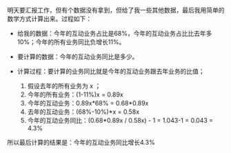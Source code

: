 
明天要汇报工作，但有个数据没有拿到，但给了我一些其他数据，最后我用简单的数学方式计算出来。过程如下：

- 给我的数据：今年的互动业务占比是68%，今年的互动业务占比比去年多10%；今年的所有业务同比负增长11%。

- 要计算的数据：今年的互动业务同比是多少。

- 计算过程：要计算的业务同比就是今年的互动业务跟去年业务的比值；

	1. 假设去年的所有业务为 x ；
	2. 今年的所有业务：(1-11%)x = 0.89x
	3. 今年的互动业务：0.89x\*68% = 0.68\*0.89x
	4. 去年的互动业务：(68%-10%)\*x = 0.58x
	5. 今年的互动业务同比：(0.68\*0.89x / 0.58x) - 1 = 1.043-1 = 0.043 = 4.3%

所以最后计算的结果是：今年的互动业务同比增长4.3%